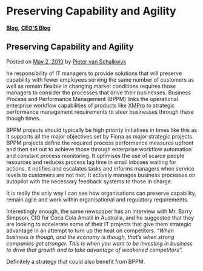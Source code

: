 # Preserving Capability and Agility

[**Blog**](https://xmpro.com/category/blog/)**,** [**CEO'S Blog**](https://xmpro.com/category/blog/pieter-blog/)

## Preserving Capability and Agility

Posted on [May 2, 2010](https://xmpro.com/preserving-capability-and-agility/) by [Pieter van Schalkwyk](https://xmpro.com/author/pietervs/)

he responsibility of IT managers to provide solutions that will preserve capability with fewer employees serving the same number of customers as well as remain flexible in changing market conditions requires those managers to consider the processes that drive their businesses. Business Process and Performance Management (BPPM) links the operational enterprise workflow capabilities of products like [XMPro](https://xmpro.com/) to strategic performance management requirements to steer businesses through these though times.

BPPM projects should typically be high priority initiatives in times like this as it supports all the major objectives set by Fiona as major strategic projects. BPPM projects define the required process performance measures upfront and then set out to achieve those through enterprise workflow automation and constant process monitoring. It optimises the use of scarce people resources and reduces process lag time in email inboxes waiting for actions. It notifies and escalates tasks and informs managers when service levels to customers are not met. It actively manages business processes on autopilot with the necessary feedback systems to those in charge.

It is really the only way I can see how organisations can preserve capability, remain agile and work within organisational and regulatory requirements.

Interestingly enough, the same newspaper has an interview with Mr. Barry Simpson, CIO for Coca Cola Amatil in Australia, and he suggested that they are looking to accelerate some of their IT projects that give them strategic advantage in an attempt to turn up the heat on competitors. _“When business is though, and the economy is though, that’s when strong companies get stronger. This is when you want to be investing in business to drive that growth and to take advantage of weakened competitors”._

Definitely a strategy that could also benefit from BPPM.

